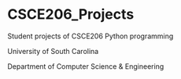 # CSCE206_Projects
Student projects of CSCE206  Python programming

University of South Carolina

Department of Computer Science & Engineering



